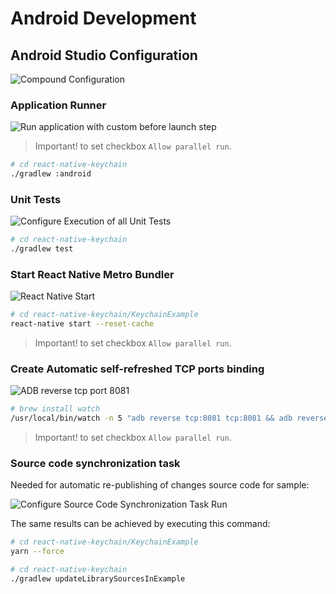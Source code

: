 # Android Development

## Android Studio Configuration

![Compound Configuration](https://i.imgur.com/woB4iiJh.png)

### Application Runner

![Run application with custom before launch step](https://i.imgur.com/zX7QIGIh.png)

> Important! to set checkbox `Allow parallel run`.

```bash
# cd react-native-keychain
./gradlew :android
```

### Unit Tests

![Configure Execution of all Unit Tests](https://i.imgur.com/vjDVPYhh.png)

```bash
# cd react-native-keychain
./gradlew test
```

### Start React Native Metro Bundler

![React Native Start](https://i.imgur.com/nvLZ9Fph.png)

```bash
# cd react-native-keychain/KeychainExample
react-native start --reset-cache
```

> Important! to set checkbox `Allow parallel run`.

### Create Automatic self-refreshed TCP ports binding

![ADB reverse tcp port 8081](https://i.imgur.com/IatGcsVh.png)

```bash
# brew install watch
/usr/local/bin/watch -n 5 "adb reverse tcp:8081 tcp:8081 && adb reverse tcp:8097 tcp:8097 && adb reverse --list"
```

> Important! to set checkbox `Allow parallel run`.

### Source code synchronization task

Needed for automatic re-publishing of changes source code for sample:

![Configure Source Code Synchronization Task Run](https://i.imgur.com/BqVWThh.png)

The same results can be achieved by executing this command:

```bash
# cd react-native-keychain/KeychainExample
yarn --force

# cd react-native-keychain
./gradlew updateLibrarySourcesInExample
```
